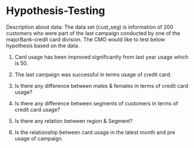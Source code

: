 # Hypothesis-Testing
Description about data: The data set (cust_seg) is information of 200 customers who were part of the last campaign conducted by one of the majorBank-credit card division. The CMO would like to test below hypothesis based on the data. 
1. Card usage has been improved significantly from last year usage which is 50.

2. The last campaign was successful in terms usage of credit card.
 
3. Is there any difference between males & females in terms of credit card usage? 

4. Is there any difference between segments of customers in terms of credit card usage?
 
5. Is there any relation between region & Segment? 
 
6. Is the relationship between card usage in the latest month and pre usage of campaign.
